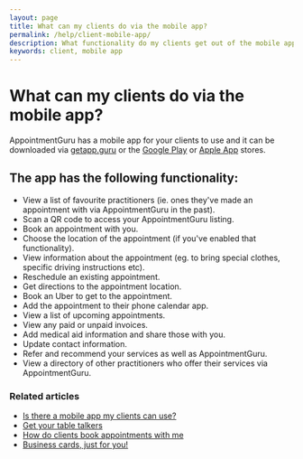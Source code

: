 ```yaml
---
layout: page
title: What can my clients do via the mobile app?
permalink: /help/client-mobile-app/
description: What functionality do my clients get out of the mobile app?
keywords: client, mobile app
---
```


# What can my clients do via the mobile app?

AppointmentGuru has a mobile app for your clients to use and it can be downloaded via [getapp.guru](http://getapp.guru/) or the [Google Play](https://play.google.com/store/apps/details?id=za.co.AppointmentGuru) or [Apple App](https://itunes.apple.com/us/app/appointment-guru/id1163805838?mt=8) stores.

## The app has the following functionality:

* View a list of favourite practitioners (ie. ones they've made an appointment with via AppointmentGuru in the past).
* Scan a QR code to access your AppointmentGuru listing.
* Book an appointment with you.
* Choose the location of the appointment (if you've enabled that functionality).
* View information about the appointment (eg. to bring special clothes, specific driving instructions etc).
* Reschedule an existing appointment.
* Get directions to the appointment location.
* Book an Uber to get to the appointment.
* Add the appointment to their phone calendar app.
* View a list of upcoming appointments.
* View any paid or unpaid invoices.
* Add medical aid information and share those with you.
* Update contact information.
* Refer and recommend your services as well as AppointmentGuru.
* View a directory of other practitioners who offer their services via AppointmentGuru.

### Related articles

* [Is there a mobile app my clients can use?](/help/is-there-a-mobile-app)
* [Get your table talkers](/help/table-talkers)
* [How do clients book appointments with me](/help/how-do-clients-book-appointments)
* [Business cards, just for you!](/help/business-cards)

